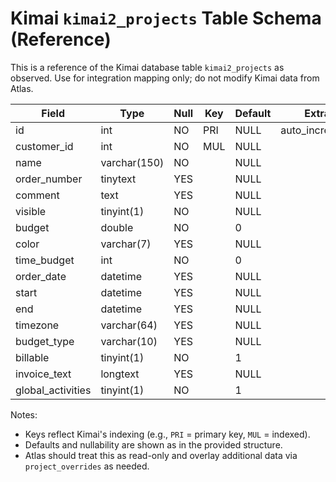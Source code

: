 # Kimai `kimai2_projects` Table Schema (Reference)

This is a reference of the Kimai database table `kimai2_projects` as observed. Use for integration mapping only; do not modify Kimai data from Atlas.

| Field             | Type           | Null | Key | Default | Extra          |
|-------------------|----------------|------|-----|---------|----------------|
| id                | int            | NO   | PRI | NULL    | auto_increment |
| customer_id       | int            | NO   | MUL | NULL    |                |
| name              | varchar(150)   | NO   |     | NULL    |                |
| order_number      | tinytext       | YES  |     | NULL    |                |
| comment           | text           | YES  |     | NULL    |                |
| visible           | tinyint(1)     | NO   |     | NULL    |                |
| budget            | double         | NO   |     | 0       |                |
| color             | varchar(7)     | YES  |     | NULL    |                |
| time_budget       | int            | NO   |     | 0       |                |
| order_date        | datetime       | YES  |     | NULL    |                |
| start             | datetime       | YES  |     | NULL    |                |
| end               | datetime       | YES  |     | NULL    |                |
| timezone          | varchar(64)    | YES  |     | NULL    |                |
| budget_type       | varchar(10)    | YES  |     | NULL    |                |
| billable          | tinyint(1)     | NO   |     | 1       |                |
| invoice_text      | longtext       | YES  |     | NULL    |                |
| global_activities | tinyint(1)     | NO   |     | 1       |                |

Notes:
- Keys reflect Kimai's indexing (e.g., `PRI` = primary key, `MUL` = indexed).
- Defaults and nullability are shown as in the provided structure.
- Atlas should treat this as read-only and overlay additional data via `project_overrides` as needed.
